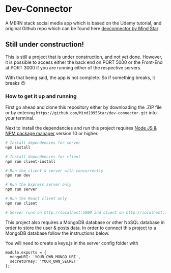 # Dev-Connector






A MERN stack social media app which is based on the Udemy tutorial, and original Github repo which can be found here [devconnector by Mind Star](https://github.com/Mind1995Star/devconnector)

## Still under construction!

This is still a project that is under construction, and not yet done.
However, it is possible to access either the back end on PORT 5000 or the Front-End at PORT 3000 if you are running either of the respective servers.

With that being said, the app is not complete. So if something breaks, it breaks :wink:

### How to get it up and running

First go ahead and clone this repository either by downloading the .ZIP file or by entering `https://github.com/Mind1995Star/dev-connector.git` into your terminal.

Next to install the dependancies and run this project requires [Node JS & NPM package manager](https://www.nodejs.org) version 10 or higher.

```bash
# Install dependencies for server
npm install

# Install dependencies for client
npm run client-install

# Run the client & server with concurrently
npm run dev

# Run the Express server only
npm run server

# Run the React client only
npm run client

# Server runs on http://localhost:5000 and client on http://localhost:3000
```

This project also requires a MongoDB database or other NoSQL database in order to store the user & posts data. In order to connect this project to a MongoDB database follow the instructions below.

You will need to create a keys.js in the server config folder with

```
module.exports = {
  mongoURI: 'YOUR_OWN_MONGO_URI',
  secretOrKey: 'YOUR_OWN_SECRET'
};
```
